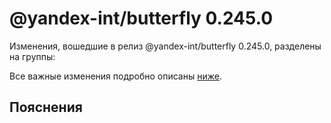 # @yandex-int/butterfly 0.245.0

<!-- ЧЕЛОВЕЧЕСКОЕ ВСТУПЛЕНИЕ -->

Изменения, вошедшие в релиз @yandex-int/butterfly 0.245.0, разделены на группы:

Все важные изменения подробно описаны [ниже](#Пояснения).

## Пояснения

